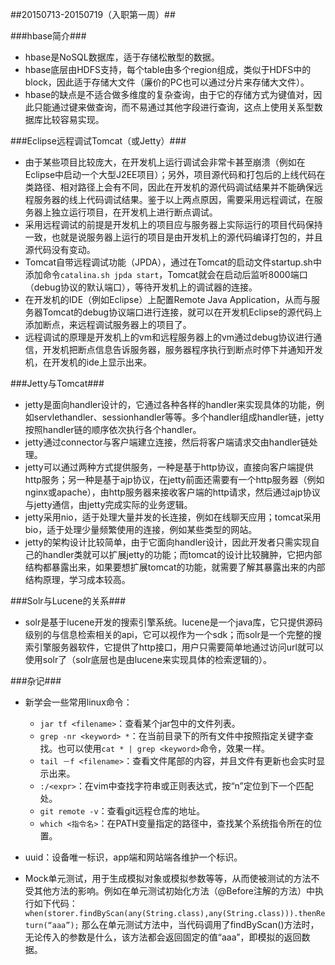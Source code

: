 ##20150713-20150719（入职第一周）##

###hbase简介###

- hbase是NoSQL数据库，适于存储松散型的数据。
- hbase底层由HDFS支持，每个table由多个region组成，类似于HDFS中的block，因此适于存储大文件（廉价的PC也可以通过分片来存储大文件）。
- hbase的缺点是不适合做多维度的复杂查询，由于它的存储方式为键值对，因此只能通过键来做查询，而不易通过其他字段进行查询，这点上使用关系型数据库比较容易实现。

###Eclipse远程调试Tomcat（或Jetty）###
- 由于某些项目比较庞大，在开发机上运行调试会非常卡甚至崩溃（例如在Eclipse中启动一个大型J2EE项目）；另外，项目源代码和打包后的上线代码在类路径、相对路径上会有不同，因此在开发机的源代码调试结果并不能确保远程服务器的线上代码调试结果。鉴于以上两点原因，需要采用远程调试，在服务器上独立运行项目，在开发机上进行断点调试。
- 采用远程调试的前提是开发机上的项目应与服务器上实际运行的项目代码保持一致，也就是说服务器上运行的项目是由开发机上的源代码编译打包的，并且源代码没有变动。
- Tomcat自带远程调试功能（JPDA），通过在Tomcat的启动文件startup.sh中添加命令`catalina.sh jpda start`，Tomcat就会在启动后监听8000端口（debug协议的默认端口），等待开发机上的调试器的连接。
- 在开发机的IDE（例如Eclipse）上配置Remote Java Application，从而与服务器Tomcat的debug协议端口进行连接，就可以在开发机Eclipse的源代码上添加断点，来远程调试服务器上的项目了。
- 远程调试的原理是开发机上的vm和远程服务器上的vm通过debug协议进行通信，开发机把断点信息告诉服务器，服务器程序执行到断点时停下并通知开发机，在开发机的ide上显示出来。

###Jetty与Tomcat###
- jetty是面向handler设计的，它通过各种各样的handler来实现具体的功能，例如servlethandler、sessionhandler等等。多个handler组成handler链，jetty按照handler链的顺序依次执行各个handler。
- jetty通过connector与客户端建立连接，然后将客户端请求交由handler链处理。
- jetty可以通过两种方式提供服务，一种是基于http协议，直接向客户端提供http服务；另一种是基于ajp协议，在jetty前面还需要有一个http服务器（例如nginx或apache），由http服务器来接收客户端的http请求，然后通过ajp协议与jetty通信，由jetty完成实际的业务逻辑。
- jetty采用nio，适于处理大量并发的长连接，例如在线聊天应用；tomcat采用bio，适于处理少量频繁使用的连接，例如某些类型的网站。
- jetty的架构设计比较简单，由于它面向handler设计，因此开发者只需实现自己的handler类就可以扩展jetty的功能；而tomcat的设计比较臃肿，它把内部结构都暴露出来，如果要想扩展tomcat的功能，就需要了解其暴露出来的内部结构原理，学习成本较高。

###Solr与Lucene的关系###
- solr是基于lucene开发的搜索引擎系统。lucene是一个java库，它只提供源码级别的与信息检索相关的api，它可以视作为一个sdk；而solr是一个完整的搜索引擎服务器软件，它提供了http接口，用户只需要简单地通过访问url就可以使用solr了（solr底层也是由lucene来实现具体的检索逻辑的）。


###杂记###

- 新学会一些常用linux命令：
	
	+ `jar tf <filename>`：查看某个jar包中的文件列表。
	+  `grep -nr <keyword> *`：在当前目录下的所有文件中按照指定关键字查找。也可以使用`cat * | grep <keyword>`命令，效果一样。
	+  `tail －f <filename>`：查看文件尾部的内容，并且文件有更新也会实时显示出来。
	+  `:/<expr>`：在vim中查找字符串或正则表达式，按“n”定位到下一个匹配处。
	+  `git remote -v`：查看git远程仓库的地址。
	+  `which <指令名>`：在PATH变量指定的路径中，查找某个系统指令所在的位置。

- uuid：设备唯一标识，app端和网站端各维护一个标识。

- Mock单元测试，用于生成模拟对象或模拟参数等等，从而使被测试的方法不受其他方法的影响。例如在单元测试初始化方法（@Before注解的方法）中执行如下代码：
`when(storer.findByScan(any(String.class),any(String.class))).thenReturn(“aaa”);`
那么在单元测试方法中，当代码调用了findByScan()方法时，无论传入的参数是什么，该方法都会返回固定的值“aaa”，即模拟的返回数据。